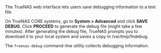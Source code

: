&NewLine;

The TrueNAS web interface lets users save debugging information to a text file.

On TrueNAS CORE systems, go to **System > Advanced** and click **SAVE DEBUG**.
Click **PROCEED** to generate the debug file (might take a few minutes). 
After generating the debug file, TrueNAS prompts you to download it to your local system and saves a copy in <file>/var/tmp/fndebug</file>.

The `freenas-debug` command-line utility collects debugging information.